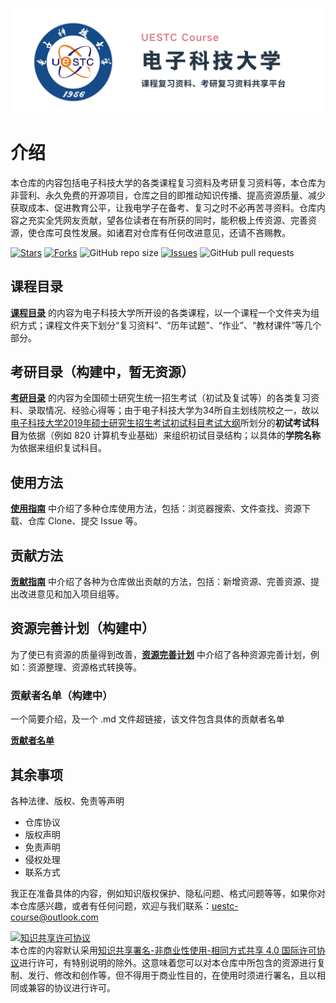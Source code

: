 <p align='center'><img src='./仓库资源/img/repo-banner.png'></p>

# 介绍

本仓库的内容包括电子科技大学的各类课程复习资料及考研复习资料等，本仓库为非营利、永久免费的开源项目，仓库之目的即推动知识传播、提高资源质量、减少获取成本、促进教育公平，让我电学子在备考、复习之时不必再苦寻资料。仓库内容之充实全凭网友贡献，望各位读者在有所获的同时，能积极上传资源、完善资源，使仓库可良性发展。如诸君对仓库有任何改进意见，还请不吝赐教。

[![Stars](https://img.shields.io/github/stars/Xovee/uestc-course.svg)](https://github.com/Xovee/uestc-course/stargazers)
[![Forks](https://img.shields.io/github/forks/Xovee/uestc-course.svg)](https://github.com/Xovee/uestc-course/network/members)
![GitHub repo size](https://img.shields.io/github/repo-size/Xovee/uestc-course.svg)
[![Issues](https://img.shields.io/github/issues/Xovee/uestc-course.svg)]()
![GitHub pull requests](https://img.shields.io/github/issues-pr/Xovee/uestc-course.svg)

## 课程目录

**[课程目录](./课程目录/)** 的内容为电子科技大学所开设的各类课程，以一个课程一个文件夹为组织方式；课程文件夹下划分“复习资料”、“历年试题”、“作业”、“教材课件”等几个部分。

## 考研目录（构建中，暂无资源）

**[考研目录](./考研目录/)** 的内容为全国硕士研究生统一招生考试（初试及复试等）的各类复习资料、录取情况、经验心得等；由于电子科技大学为34所自主划线院校之一，故以[电子科技大学2019年硕士研究生招生考试初试科目考试大纲](https://yz.uestc.edu.cn/d/file/zhaoshengzhuanti/20180926/%E7%94%B5%E5%AD%90%E7%A7%91%E6%8A%80%E5%A4%A7%E5%AD%A62019%E5%B9%B4%E7%A1%95%E5%A3%AB%E7%A0%94%E7%A9%B6%E7%94%9F%E6%8B%9B%E7%94%9F%E8%80%83%E8%AF%95%E5%88%9D%E8%AF%95%E7%A7%91%E7%9B%AE%E8%80%83%E8%AF%95%E5%A4%A7%E7%BA%B2.pdf)所划分的**初试考试科目**为依据（例如 820 计算机专业基础）来组织初试目录结构；以具体的**学院名称**为依据来组织复试科目。

## 使用方法

[**使用指南**](./仓库资源/使用指南.md) 中介绍了多种仓库使用方法，包括：浏览器搜索、文件查找、资源下载、仓库 Clone、提交 Issue 等。

## 贡献方法

[**贡献指南**](./仓库资源/贡献指南.md) 中介绍了各种为仓库做出贡献的方法，包括：新增资源、完善资源、提出改进意见和加入项目组等。

## 资源完善计划（构建中）

为了使已有资源的质量得到改善，**[资源完善计划](./仓库资源/资源完善计划.md)** 中介绍了各种资源完善计划，例如：资源整理、资源格式转换等。

### 贡献者名单（构建中）

一个简要介绍，及一个 .md 文件超链接，该文件包含具体的贡献者名单

[**贡献者名单**](./仓库资源/贡献者名单.md)

## 其余事项

各种法律、版权、免责等声明

- 仓库协议
- 版权声明
- 免责声明
- 侵权处理
- 联系方式

我正在准备具体的内容，例如知识版权保护、隐私问题、格式问题等等，如果你对本仓库感兴趣，或者有任何问题，欢迎与我们联系：uestc-course@outlook.com

<a rel="license" href="http://creativecommons.org/licenses/by-nc-sa/4.0/"><img alt="知识共享许可协议" style="border-width:0" src="https://i.creativecommons.org/l/by-nc-sa/4.0/88x31.png" /></a><br />本仓库的内容默认采用<a rel="license" href="http://creativecommons.org/licenses/by-nc-sa/4.0/deed.zh">知识共享署名-非商业性使用-相同方式共享 4.0 国际许可协议</a>进行许可，有特别说明的除外。这意味着您可以对本仓库中所包含的资源进行复制、发行、修改和创作等，但不得用于商业性目的，在使用时须进行署名，且以相同或兼容的协议进行许可。
